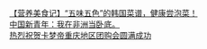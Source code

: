   
[【营养美食记】“五味五色”的韩国菜谱，健康尝泡菜！](http://www.dianyue.me/archives/496/tjqriwyfgeiska6o/)  
[中国新青年：我在非洲当卧底。](http://www.dianyue.me/archives/772/bkl6ia0uqsblzreb/)  
[热烈祝贺卡梦帝重庆地区团购会圆满成功](http://www.dianyue.me/archives/390/ztxk5h71qv6ojrm9/)